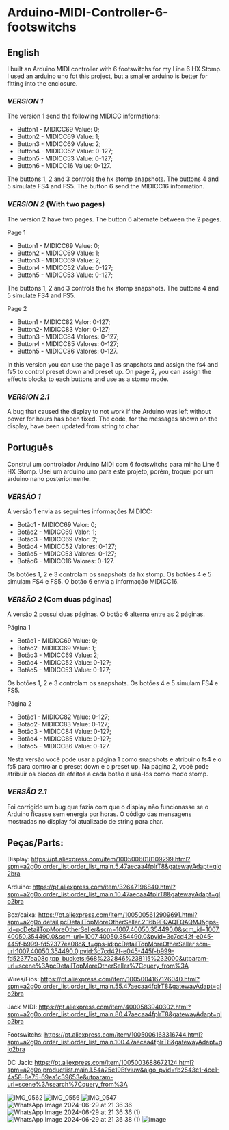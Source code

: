 # Arduino-MIDI-Controller-6-footswitchs
## English

I built an Arduino MIDI controller with 6 footswitchs for my Line 6 HX Stomp. I used an arduino uno fot this project, but a smaller arduino is better for fitting into the enclosure. 

### *VERSION 1*

The version 1 send the following MIDICC informations: 

* Button1 - MIDICC69 Value: 0; 
* Button2 - MIDICC69 Value: 1; 
* Button3 - MIDICC69 Value: 2; 
* Button4 - MIDICC52 Value: 0-127; 
* Button5 - MIDICC53 Value: 0-127; 
* Button6 - MIDICC16 Value: 0-127. 

The buttons 1, 2 and 3 controls the hx stomp snapshots. The buttons 4 and 5 simulate FS4 and FS5. The button 6 send the MIDICC16 information.

### *VERSION 2* (With two pages)
The version 2 have two pages. The button 6 alternate between the 2 pages.

Page 1

* Button1 - MIDICC69 Value: 0; 
* Button2 - MIDICC69 Value: 1; 
* Button3 - MIDICC69 Value: 2; 
* Button4 - MIDICC52 Value: 0-127; 
* Button5 - MIDICC53 Value: 0-127;  

The buttons 1, 2 and 3 controls the hx stomp snapshots. The buttons 4 and 5 simulate FS4 and FS5.

Page 2

* Button1 - MIDICC82 Valor: 0-127; 
* Button2- MIDICC83 Valor: 0-127; 
* Button3 - MIDICC84 Valores: 0-127;
* Button4 - MIDICC85 Valores: 0-127; 
* Button5 - MIDICC86 Valores: 0-127.

In this version you can use the page 1 as snapshots and assign the fs4 and fs5 to control preset down and preset up. On page 2, you can assign the effects blocks to each buttons and use as a stomp mode.

### *VERSION 2.1*

A bug that caused the display to not work if the Arduino was left without power for hours has been fixed. The code, for the messages shown on the display, have been updated from string to char.

## Português

Construí um controlador Arduino MIDI com 6 footswitchs para minha Line 6 HX Stomp. Usei um arduino uno para este projeto, porém, troquei por um arduino nano posteriormente.

### *VERSÃO 1* 

A versão 1 envia as seguintes informações MIDICC: 

* Botão1 - MIDICC69 Valor: 0; 
* Botão2 - MIDICC69 Valor: 1; 
* Botão3 - MIDICC69 Valor: 2; 
* Botão4 - MIDICC52 Valores: 0-127; 
* Botão5 - MIDICC53 Valores: 0-127; 
* Botão6 - MIDICC16 Valores: 0-127. 

Os botões 1, 2 e 3 controlam os snapshots da hx stomp. Os botões 4 e 5 simulam FS4 e FS5. O botão 6 envia a informação MIDICC16.

### *VERSÃO 2* (Com duas páginas) 

A versão 2 possui duas páginas. O botão 6 alterna entre as 2 páginas.

Página 1

* Botão1 - MIDICC69 Value: 0; 
* Botão2- MIDICC69 Value: 1; 
* Botão3 - MIDICC69 Value: 2; 
* Botão4 - MIDICC52 Value: 0-127; 
* Botão5 - MIDICC53 Value: 0-127;  

Os botões 1, 2 e 3 controlam os snapshots. Os botões 4 e 5 simulam FS4 e FS5.

Página 2 

* Botão1 - MIDICC82 Value: 0-127; 
* Botão2- MIDICC83 Value: 0-127; 
* Botão3 - MIDICC84 Value: 0-127;
* Botão4 - MIDICC85 Value: 0-127; 
* Botão5 - MIDICC86 Value: 0-127.

Nesta versão você pode usar a página 1 como snapshots e atribuir o fs4 e o fs5 para controlar o preset down e o preset up. Na página 2, você pode atribuir os blocos de efeitos a cada botão e usá-los como modo stomp.

### *VERSÃO 2.1* 

Foi corrigido um bug que fazia com que o display não funcionasse se o Arduino ficasse sem energia por horas. O código das mensagens mostradas no display foi atualizado de string para char.

## Peças/Parts:

Display: https://pt.aliexpress.com/item/1005006018109299.html?spm=a2g0o.order_list.order_list_main.5.47aecaa4fplrT8&gatewayAdapt=glo2bra

Arduino: https://pt.aliexpress.com/item/32647196840.html?spm=a2g0o.order_list.order_list_main.10.47aecaa4fplrT8&gatewayAdapt=glo2bra

Box/caixa: https://pt.aliexpress.com/item/1005005612909691.html?spm=a2g0o.detail.pcDetailTopMoreOtherSeller.2.16b9FQAQFQAQMJ&gps-id=pcDetailTopMoreOtherSeller&scm=1007.40050.354490.0&scm_id=1007.40050.354490.0&scm-url=1007.40050.354490.0&pvid=3c7cd42f-e045-445f-b999-fd52377ea08c&_t=gps-id:pcDetailTopMoreOtherSeller,scm-url:1007.40050.354490.0,pvid:3c7cd42f-e045-445f-b999-fd52377ea08c,tpp_buckets:668%232846%238115%232000&utparam-url=scene%3ApcDetailTopMoreOtherSeller%7Cquery_from%3A

Wires/Fios: https://pt.aliexpress.com/item/1005004167126040.html?spm=a2g0o.order_list.order_list_main.55.47aecaa4fplrT8&gatewayAdapt=glo2bra

Jack MIDI: https://pt.aliexpress.com/item/4000583940302.html?spm=a2g0o.order_list.order_list_main.80.47aecaa4fplrT8&gatewayAdapt=glo2bra

Footswitchs: https://pt.aliexpress.com/item/1005006163316744.html?spm=a2g0o.order_list.order_list_main.100.47aecaa4fplrT8&gatewayAdapt=glo2bra

DC Jack: https://pt.aliexpress.com/item/1005003688672124.html?spm=a2g0o.productlist.main.1.54a25e19Bfviuw&algo_pvid=fb2543c1-4ce1-4a58-8e75-69ea1c39653e&utparam-url=scene%3Asearch%7Cquery_from%3A

![IMG_0562](https://github.com/GabrielMirandaFigueiredo/Arduino-MIDI-Controller-6-footswitchs/assets/174227068/25f25815-e665-4705-a992-d5f77de4dd66)
![IMG_0556](https://github.com/GabrielMirandaFigueiredo/Arduino-MIDI-Controller-6-footswitchs/assets/174227068/d6535ae7-4707-4a1d-868b-f393bae023ca)
![IMG_0547](https://github.com/GabrielMirandaFigueiredo/Arduino-MIDI-Controller-6-footswitchs/assets/174227068/7ccceae0-3547-43ce-92f4-9839a68f4740)
![WhatsApp Image 2024-06-29 at 21 36 36](https://github.com/GabrielMirandaFigueiredo/Arduino-MIDI-Controller-6-footswitchs/assets/174227068/6dcd9282-fbfe-49fe-a2bf-5e716088e672)
![WhatsApp Image 2024-06-29 at 21 36 36 (1)](https://github.com/GabrielMirandaFigueiredo/Arduino-MIDI-Controller-6-footswitchs/assets/174227068/ed175674-bd6c-4ddc-9098-25d5f7571f75)
![WhatsApp Image 2024-06-29 at 21 36 38 (1)](https://github.com/GabrielMirandaFigueiredo/Arduino-MIDI-Controller-6-footswitchs/assets/174227068/416a504c-92a3-4651-8b04-15f86d02cdf4)
![image](https://github.com/user-attachments/assets/254efe5c-ea7f-4722-9eca-11557674c76c)
